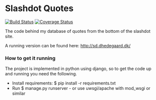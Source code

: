 # Slashdot Quotes #

[![Build Status](https://travis-ci.org/dhedegaard/quotes.svg?branch=master)](https://travis-ci.org/dhedegaard/quotes)
[![Coverage Status](https://coveralls.io/repos/dhedegaard/quotes/badge.svg?branch=master)](https://coveralls.io/r/dhedegaard/quotes?branch=master)

The code behind my database of quotes from the bottom of the slashdot site.

A running version can be found here: http://sd.dhedegaard.dk/

### How to get it running ###

The project is implemented in python using django, so to get the code up and running you need the following.

- Install requirements: $ pip install -r requirements.txt
- Run $ manage.py runserver - or use uwsgi/apache with mod_wsgi or similar
